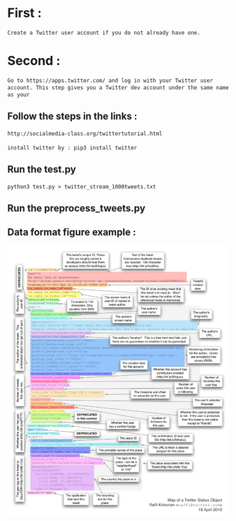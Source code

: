 # First : 
	Create a Twitter user account if you do not already have one.
# Second : 
	Go to https://apps.twitter.com/ and log in with your Twitter user account. This step gives you a Twitter dev account under the same name as your 

## Follow the steps in the links :
	http://socialmedia-class.org/twittertutorial.html

	install twitter by : pip3 install twitter

## Run the test.py
	python3 test.py > twitter_stream_1000tweets.txt

## Run the preprocess_tweets.py


## Data format figure example :
![format figure](data_format_check.png "Format figure")	